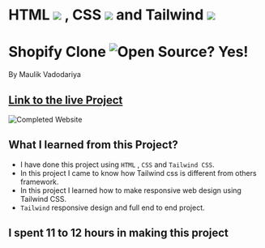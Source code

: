 # HTML ![](https://paytm-clone-tailwind-web.netlify.app/images/readme-images/html-5-img.png) , CSS ![](https://paytm-clone-tailwind-web.netlify.app/images/readme-images/css-3-img.png) and Tailwind ![](https://paytm-clone-tailwind-web.netlify.app/images/readme-images/tailwind-logo.png)

# Shopify Clone ![Open Source? Yes!](https://badgen.net/badge/Open%20Source%20%3F/Yes%21/blue?icon=github)

By Maulik Vadodariya

## [Link to the live Project](https://shopify-clone-tailwind-web.netlify.app/)

![Completed Website](https://paytm-clone-tailwind-web.netlify.app/images/readme-images/ScreenShot-20221122195845.png)

## What I learned from this Project?

- I have done this project using `HTML` , `CSS` and `Tailwind CSS`.
- In this project I came to know how Tailwind css is different from others framework.
- In this project I learned how to make responsive web design using Tailwind CSS.
- `Tailwind` responsive design and full end to end project.

## I spent 11 to 12 hours in making this project
